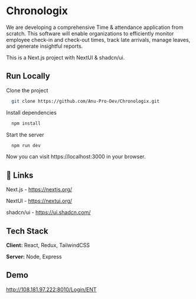 # Chronologix

We are developing a comprehensive Time & attendance application from scratch. This software
will enable organizations to efficiently monitor employee check-in and check-out times, track
late arrivals, manage leaves, and generate insightful reports.

This is a Next.js project with NextUI & shadcn/ui.
## Run Locally

Clone the project

```bash
  git clone https://github.com/Anu-Pro-Dev/Chronologix.git
```

Install dependencies

```bash
  npm install
```

Start the server

```bash
  npm run dev
```

Now you can visit https://localhost:3000 in your browser.
## 🔗 Links 

Next.js - https://nextjs.org/

NextUI - https://nextui.org/

shadcn/ui - https://ui.shadcn.com/

## Tech Stack

**Client:** React, Redux, TailwindCSS

**Server:** Node, Express


## Demo

http://108.181.97.222:8010/Login/ENT

